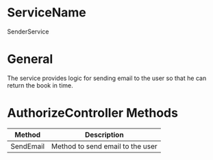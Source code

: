 # ServiceName
SenderService

# General

The service provides logic for sending email to the user so that he can return the book in time.

# AuthorizeController Methods

| Method            | Description                                                                        |
| ----------------  | --------------------------------------------------------------------------------   |
| SendEmail         | Method to send email to the user                                                   |




